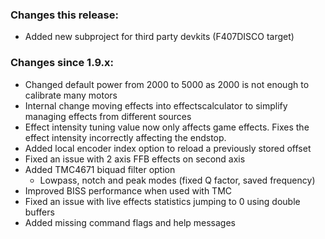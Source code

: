 ### Changes this release:
- Added new subproject for third party devkits (F407DISCO target)

### Changes since 1.9.x:
- Changed default power from 2000 to 5000 as 2000 is not enough to calibrate many motors
- Internal change moving effects into effectscalculator to simplify managing effects from different sources
- Effect intensity tuning value now only affects game effects. Fixes the effect intensity incorrectly affecting the endstop.
- Added local encoder index option to reload a previously stored offset
- Fixed an issue with 2 axis FFB effects on second axis
- Added TMC4671 biquad filter option
  - Lowpass, notch and peak modes (fixed Q factor, saved frequency)
- Improved BISS performance when used with TMC
- Fixed an issue with live effects statistics jumping to 0 using double buffers
- Added missing command flags and help messages